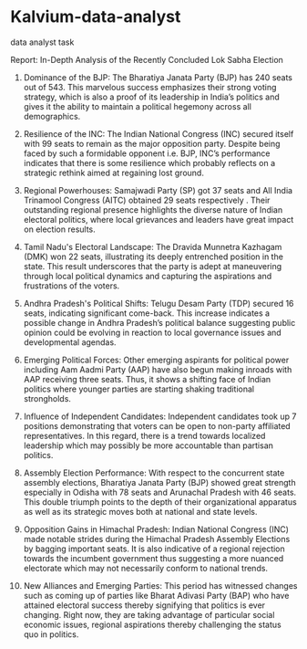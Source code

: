 # Kalvium-data-analyst
data analyst task

Report: In-Depth Analysis of the Recently Concluded Lok Sabha Election

1. Dominance of the BJP:
          The Bharatiya Janata Party (BJP) has 240 seats out of 543. This marvelous success emphasizes their strong voting strategy, which is also a proof of its leadership in India’s politics and gives it the ability to maintain a political hegemony across all demographics.

2. Resilience of the INC:
           The Indian National Congress (INC) secured itself with 99 seats to remain as the major opposition party. Despite being faced by such a formidable opponent i.e. BJP, INC’s performance indicates that there is some resilience which probably reflects on a strategic rethink aimed at regaining lost ground.

3. Regional Powerhouses:
            Samajwadi Party (SP) got 37 seats and All India Trinamool Congress (AITC) obtained 29 seats respectively . Their outstanding regional presence highlights the diverse nature of Indian electoral politics, where local grievances and leaders have great impact on election results.

4. Tamil Nadu's Electoral Landscape:
            The Dravida Munnetra Kazhagam (DMK) won 22 seats, illustrating its deeply entrenched position in the state. This result underscores that the party is adept at maneuvering through local political dynamics and capturing the aspirations and frustrations of the voters.

5. Andhra Pradesh's Political Shifts:
            Telugu Desam Party (TDP) secured 16 seats, indicating significant come-back. This increase indicates a possible change in Andhra Pradesh’s political balance suggesting public opinion could be evolving in reaction to local governance issues and developmental agendas.

6. Emerging Political Forces:
            Other emerging aspirants for political power including Aam Aadmi Party (AAP) have also begun making inroads with AAP receiving three seats. Thus, it shows a shifting face of Indian politics where younger parties are starting shaking traditional strongholds.

7. Influence of Independent Candidates:
            Independent candidates took up 7 positions demonstrating that voters can be open to non-party affiliated representatives. In this regard, there is a trend towards localized leadership which may possibly be more accountable than partisan politics.

8. Assembly Election Performance:
            With respect to the concurrent state assembly elections, Bharatiya Janata Party (BJP) showed great strength especially in Odisha with 78 seats and Arunachal Pradesh with 46 seats. This double triumph points to the depth of their organizational apparatus as well as its strategic moves both at national and state levels.

9. Opposition Gains in Himachal Pradesh:
            Indian National Congress (INC) made notable strides during the Himachal Pradesh Assembly Elections by bagging important seats. It is also indicative of a regional rejection towards the incumbent government thus suggesting a more nuanced electorate which may not necessarily conform to national trends.

10. New Alliances and Emerging Parties:
            This period has witnessed changes such as coming up of parties like Bharat Adivasi Party (BAP) who have attained electoral success thereby signifying that politics is ever changing. Right now, they are taking advantage of particular social economic issues, regional aspirations thereby challenging the status quo in politics.
